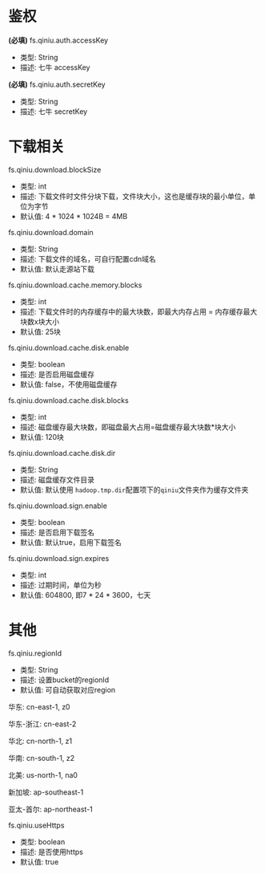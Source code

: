 # 鉴权
**(必填)** fs.qiniu.auth.accessKey

+ 类型: String
+ 描述: 七牛 accessKey


**(必填)** fs.qiniu.auth.secretKey

+ 类型: String
+ 描述: 七牛 secretKey

# 下载相关
fs.qiniu.download.blockSize

+ 类型: int
+ 描述: 下载文件时文件分块下载，文件块大小，这也是缓存块的最小单位，单位为字节
+ 默认值: 4 * 1024 * 1024B = 4MB

fs.qiniu.download.domain

+ 类型: String
+ 描述: 下载文件的域名，可自行配置cdn域名
+ 默认值: 默认走源站下载

fs.qiniu.download.cache.memory.blocks

+ 类型: int
+ 描述: 下载文件时的内存缓存中的最大块数，即最大内存占用 = 内存缓存最大块数x块大小
+ 默认值: 25块

fs.qiniu.download.cache.disk.enable

+ 类型: boolean
+ 描述: 是否启用磁盘缓存
+ 默认值: false，不使用磁盘缓存

fs.qiniu.download.cache.disk.blocks

+ 类型: int
+ 描述: 磁盘缓存最大块数，即磁盘最大占用=磁盘缓存最大块数*块大小
+ 默认值: 120块

fs.qiniu.download.cache.disk.dir

+ 类型: String
+ 描述: 磁盘缓存文件目录
+ 默认值: 默认使用 `hadoop.tmp.dir`配置项下的`qiniu`文件夹作为缓存文件夹

fs.qiniu.download.sign.enable

+ 类型: boolean
+ 描述: 是否启用下载签名
+ 默认值: 默认true，启用下载签名

fs.qiniu.download.sign.expires

+ 类型: int
+ 描述: 过期时间，单位为秒
+ 默认值: 604800, 即7 * 24 * 3600，七天

# 其他
fs.qiniu.regionId

+ 类型: String
+ 描述: 设置bucket的regionId
+ 默认值: 可自动获取对应region

华东: cn-east-1, z0

华东-浙江: cn-east-2

华北: cn-north-1, z1

华南: cn-south-1, z2

北美: us-north-1, na0

新加坡: ap-southeast-1

亚太-首尔: ap-northeast-1

fs.qiniu.useHttps

+ 类型: boolean
+ 描述: 是否使用https
+ 默认值: true